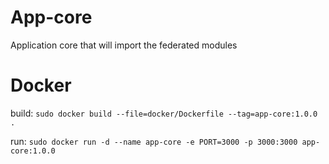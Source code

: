 # App-core

Application core that will import the federated modules

# Docker

build:
`sudo docker build --file=docker/Dockerfile --tag=app-core:1.0.0 .`

run:
`sudo docker run -d --name app-core -e PORT=3000 -p 3000:3000 app-core:1.0.0`


